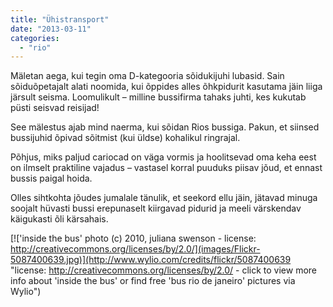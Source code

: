 ```yaml
---
title: "Ühistransport"
date: "2013-03-11"
categories: 
  - "rio"
---
```


Mäletan aega, kui tegin oma D-kategooria sõidukijuhi lubasid. Sain sõiduõpetajalt alati noomida, kui õppides alles õhkpidurit kasutama jäin liiga järsult seisma. Loomulikult – milline bussifirma tahaks juhti, kes kukutab püsti seisvad reisijad!

See mälestus ajab mind naerma, kui sõidan Rios bussiga. Pakun, et siinsed bussijuhid õpivad sõitmist (kui üldse) kohalikul ringrajal.

Põhjus, miks paljud cariocad on väga vormis ja hoolitsevad oma keha eest on ilmselt praktiline vajadus – vastasel korral puuduks piisav jõud, et ennast bussis paigal hoida.

Olles sihtkohta jõudes jumalale tänulik, et seekord ellu jäin, jätavad minuga soojalt hüvasti bussi erepunaselt kiirgavad pidurid ja meeli värskendav käigukasti õli kärsahais.

[!['inside the bus' photo (c) 2010, juliana swenson - license: http://creativecommons.org/licenses/by/2.0/](images/Flickr-5087400639.jpg)](http://www.wylio.com/credits/flickr/5087400639 "license: http://creativecommons.org/licenses/by/2.0/ - click to view more info about 'inside the bus' or find free 'bus rio de janeiro' pictures via Wylio")
